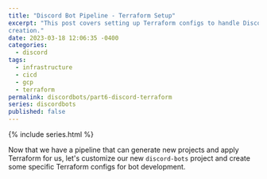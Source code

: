 ```yaml
---
title: "Discord Bot Pipeline - Terraform Setup"
excerpt: "This post covers setting up Terraform configs to handle Discord bot
creation."
date: 2023-03-18 12:06:35 -0400
categories:
  - discord
tags:
  - infrastructure
  - cicd
  - gcp
  - terraform
permalink: discordbots/part6-discord-terraform
series: discordbots
published: false
---
```


{% include series.html %}

Now that we have a pipeline that can generate new projects and apply Terraform
for us, let's customize our new `discord-bots` project and create some specific
Terraform configs for bot development.

